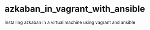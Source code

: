 # azkaban_in_vagrant_with_ansible
Installing azkaban in a virtual machine using vagrant and ansible
